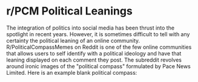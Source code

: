 # r/PCM Political Leanings
The integration of politics into social media has been thrust into the spotlight in recent years. However, it is sometimes difficult to tell with any certainty the political leaning of an online community. R/PoliticalCompassMemes on Reddit is one of the few online communities that allows users to self identify with a political ideology and have that leaning displayed on each comment they post. The subreddit revolves around ironic images of the "political compass" formulated by Pace News Limited. Here is an example blank political compass:

